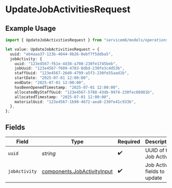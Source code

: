 # UpdateJobActivitiesRequest

## Example Usage

```typescript
import { UpdateJobActivitiesRequest } from "servicem8/models/operations";

let value: UpdateJobActivitiesRequest = {
  uuid: "eb4aaa37-123b-4044-9b26-0ebf7f5ddba5",
  jobActivity: {
    uuid: "123e4567-f61e-4d38-a708-230fe1745beb",
    jobUuid: "123e4567-f609-4783-8dbd-230fe3c4d53b",
    staffUuid: "123e4567-26d0-4799-a5f3-230fe55aad1b",
    startDate: "2025-07-01 12:00:00",
    endDate: "2025-07-01 12:00:00",
    hasBeenOpenedTimestamp: "2025-07-01 12:00:00",
    allocatedByStaffUuid: "123e4567-5788-43db-9974-230fec08981b",
    allocatedTimestamp: "2025-07-01 12:00:00",
    materialUuid: "123e4567-1b98-4672-aea0-230fe41c933b",
  },
};
```

## Fields

| Field                                                                      | Type                                                                       | Required                                                                   | Description                                                                |
| -------------------------------------------------------------------------- | -------------------------------------------------------------------------- | -------------------------------------------------------------------------- | -------------------------------------------------------------------------- |
| `uuid`                                                                     | *string*                                                                   | :heavy_check_mark:                                                         | UUID of the Job Activity                                                   |
| `jobActivity`                                                              | [components.JobActivityInput](../../models/components/jobactivityinput.md) | :heavy_check_mark:                                                         | Job Activity fields to update                                              |